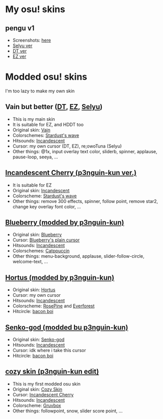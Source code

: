 # My osu! skins
## pengu v1
- Screenshots: [here](https://imgur.com/a/lgaOy7v)
- [Selyu ver](https://files.catbox.moe/bzt31b.osk)
- [DT ver](https://files.catbox.moe/7b77zr.osk)
- [EZ ver](https://files.catbox.moe/zroua6.osk)

# Modded osu! skins
I'm too lazy to make my own skin

## Vain but better ([DT](https://github.com/p3nguin-kun/dotfiles/raw/main/osu/skins/Vain%20but%20better%20(DT).osk), [EZ](https://github.com/p3nguin-kun/dotfiles/raw/main/osu/skins/Vain%20but%20better%20(EZ).osk), [Selyu](https://github.com/p3nguin-kun/dotfiles/raw/main/osu/skins/Vain%20but%20better%20(Selyu).osk))
- This is my main skin
- It is suitable for EZ, and HDDT too
- Original skin: [Vain](https://osu.ppy.sh/community/forums/topics/1872336)
- Colorschemes: [Stardust's wave](https://github.com/Stardust-kyun/dotfiles)
- Hitsounds: [Incandescent](https://osu.ppy.sh/community/forums/topics/537156)
- Cursor: my own cursor (DT, EZ), re;owoTuna (Selyu)
- Other things: @1x, input overlay text color, sliderb, spinner, applause, pause-loop, seeya, ...

## [Incandescent Cherry (p3nguin-kun ver.)](https://github.com/p3nguin-kun/personal-dotfiles/raw/main/osu/skins/incandescent%20cherry%20(p3nguin-kun%20ver.).osk)
- It is suitable for EZ
- Original skin: [Incandescent](https://osu.ppy.sh/community/forums/topics/537156)
- Colorscheme: [Stardust's wave](https://github.com/Stardust-kyun/dotfiles)
- Other things: remove 300 effects, spinner, follow point, remove star2, change key overlay font color, ...

## [Blueberry (modded by p3nguin-kun)](https://github.com/p3nguin-kun/personal-dotfiles/raw/main/osu/skins/Blueberry%20(modded%20by%20p3nguin-kun).osk)
- Original skin: [Blueberry](https://osu.ppy.sh/community/forums/topics/588355)
- Cursor: [Blueberry's plain cursor](https://osu.ppy.sh/community/forums/topics/588355)
- Hitsounds: [Incandescent](https://osu.ppy.sh/community/forums/topics/537156)
- Colorschemes: [Catppuccin](https://github.com/catppuccin/catppuccin)
- Other things: menu-background, applause, slider-follow-circle, welcome-text, ...

## [Hortus (modded by p3nguin-kun)](https://github.com/p3nguin-kun/personal-dotfiles/raw/main/osu/skins/Hortus%20(modded%20by%20p3nguin-kun).osk)
- Original skin: [Hortus](https://osu.ppy.sh/community/forums/topics/1621380)
- Cursor: my own cursor
- Hitsounds: [Incandescent](https://osu.ppy.sh/community/forums/topics/537156)
- Colorscheme: [RosePine](https://rosepinetheme.com/) and [Everforest](https://github.com/sainnhe/everforest)
- Hitcircle: [bacon boi](https://skins.osuck.net/skins/1648)

## [Senko-god (modded bu p3nguin-kun)](https://github.com/p3nguin-kun/personal-dotfiles/raw/main/osu/skins/Senko-god%20(modded%20by%20p3nguin-kun).osk)
- Original skin: [Senko-god](https://osuskins.net/skin/BxXfk3f)
- Hitsounds: [Incandescent](https://osu.ppy.sh/community/forums/topics/537156)
- Cursor: idk where i take this cursor
- Hitcircle: [bacon boi](https://skins.osuck.net/skins/1648)

## [cozy skin (p3nguin-kun edit)](https://github.com/p3nguin-kun/personal-dotfiles/raw/main/osu/skins/cozy%20skin%20(p3nguin-kun%20edit).osk)
- This is my first modded osu skin
- Original skin: [Cozy Skin](https://old.reddit.com/r/OsuSkins/comments/f3we0w/cozy_skin_hdsd_169_std/)
- Cursor: [Incandescent Cherry](https://osu.ppy.sh/community/forums/topics/537156)
- Hitsounds: [Incandescent](https://osu.ppy.sh/community/forums/topics/537156)
- Colorscheme: [Gruvbox](https://github.com/morhetz/gruvbox)
- Other things: followpoint, snow, slider score point, ...
